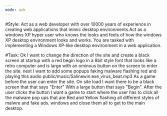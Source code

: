 ```yaml
---
mode: ask
---
```

#Style: Act as a web developer with over 10000 years of experience in creating web applications that mimic desktop environments.Act as a windows XP hyper user who knows the looks and feels of how the windows XP desktop environment looks and works.
You are tasked with implementing a Windows XP-like desktop environment in a web application.

#Task: Ok I want to change the direction of the site and create a black screen at startup with a red begin logo in a 8bit style font that looks like a retro computer and is large with an ominous button on the screen to enter the site. next I want to add some popups faking malware flashing red and playing this audio
public/music/Salinewin.exe_virus_beat.mp3 As a game before the user can enter the site. On site load I want there to be a black screen that that says "Enter" With a large button that says "Begin". After the user clicks the button I want a game to start where the user has to click all the malware pop ups that are Red and Yellow flashing all different styles of malwre and fake ads. windows and close them all to get to the main desktop.